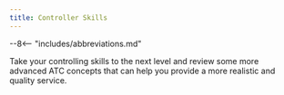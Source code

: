 ```yaml
---
title: Controller Skills
---
```


--8<-- "includes/abbreviations.md"

Take your controlling skills to the next level and review some more advanced ATC concepts that can help you provide a more realistic and quality service.